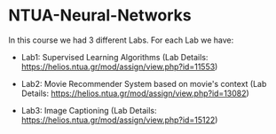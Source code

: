 # NTUA-Neural-Networks

In this course we had 3 different Labs. For each Lab we have:

- Lab1: Supervised Learning Algorithms (Lab Details: https://helios.ntua.gr/mod/assign/view.php?id=11553)

- Lab2: Movie Recommender System based on movie's context (Lab Details: https://helios.ntua.gr/mod/assign/view.php?id=13082)

- Lab3: Image Captioning (Lab Details: https://helios.ntua.gr/mod/assign/view.php?id=15122)

